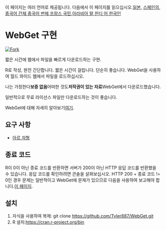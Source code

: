 <!-- # WebGet  [![GitHub forks](https://img.shields.io/github/forks/Tyler887/WebGet?label=Fork&style=social)](https://github.com/Tyler887/WebGet/fork)  The implementation to download files from the Web, in a short time.  Written in R, complete simple. It takes a short time, simply good. Use WebGet to retrieve files from the world wide web.    I assume **no warranty** for any **copyrighted material** downloaded on WebGet. I usally recommend downloading freely licensed files only. <br />https://github.com?Tyler887/WebGet/commit/main/ -->

이 페이지는 여러 언어로 제공됩니다.
다음에서 이 페이지를 읽으십시오.[일본](README.ja.md), [스페인의](README.es.md),[중국어 간체](README.zh-CN.md),[중국어 번체](README.zh-TW.md),[프랑스 국민](README.fr.md),[아라비아 말](README.ar.md),[힌디 어](README.hi.md),[한국인](README.ko.md)

# WebGet 구현

[![Fork](https://img.shields.io/github/forks/Tyler887/WebGet?label=Fork&style=social)](https://github.com/Tyler887/WebGet/fork)

짧은 시간에 웹에서 파일을 빠르게 다운로드하는 구현.

R로 작성, 완전 간단합니다. 짧은 시간이 걸립니다. 단순히 좋습니다. WebGet을 사용하여 월드 와이드 웹에서 파일을 로드하십시오.

나는 가정한다**보증 없음**어떠한 것도**저작권이 있는 자료**WebGet에서 다운로드했습니다.

일반적으로 무료 라이선스 파일만 다운로드하는 것이 좋습니다.

WebGet에 대해 자세히 알아보기[여기](https://github.com/Tyler887/WebGet/wiki/WebGet).

## 요구 사항

-   [아르 자형](https://r-project.org)

## 종료 코드

R이 0이 아닌 종료 코드를 반환하면 서버가 200이 아닌 HTTP 응답 코드를 반환했을 수 있습니다. 응답 코드를 확인하려면 콘솔을 살펴보십시오. HTTP 200 + 종료 코드 != 0인 경우 문제는 일반적이고 WebGet에 문제가 있으므로 다음을 사용하여 보고해야 합니다.[이 페이지](https://github.com/Tyler887/WebGet/issues/new?template=bug_report.md).

## 설치

1.  자식을 사용하여 복제:
        git clone https://github.com/Tyler887/WebGet.git
2.  R 설치:<https://cran.r-project.org/bin>
